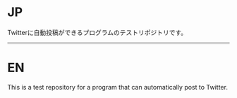 # JP
Twitterに自動投稿ができるプログラムのテストリポジトリです。


---
# EN
This is a test repository for a program that can automatically post to Twitter.
